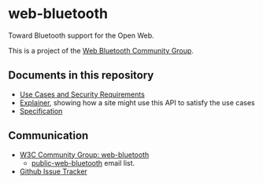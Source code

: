 web-bluetooth
=============

Toward Bluetooth support for the Open Web.

This is a project of the [Web Bluetooth Community Group](http://www.w3.org/community/web-bluetooth/).

Documents in this repository
----------------------------

* [Use Cases and Security Requirements](https://webbluetoothcg.github.io/web-bluetooth/use-cases.html)
* [Explainer](https://github.com/WebBluetoothCG/web-bluetooth/blob/gh-pages/explainer.md), showing how a site might use this API to satisfy the use cases
* [Specification](https://webbluetoothcg.github.io/web-bluetooth/)

Communication
-------------

* [W3C Community Group: web-bluetooth](http://www.w3.org/community/web-bluetooth/)
  * [public-web-bluetooth](http://lists.w3.org/Archives/Public/public-web-bluetooth/) email list.
* [Github Issue Tracker](https://github.com/WebBluetoothCG/web-bluetooth/issues)
